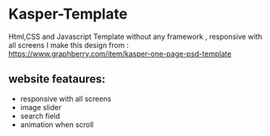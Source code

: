 # Kasper-Template
Html,CSS and Javascript Template without any framework , responsive with all screens I make this design from : https://www.graphberry.com/item/kasper-one-page-psd-template

## website feataures:
- responsive with all screens
- image slider
- search field
- animation when scroll
